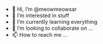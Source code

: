 - 👋 Hi, I’m @meowmeowsar
- 👀 I’m interested in stuff
- 🌱 I’m currently learning everything
- 💞️ I’m looking to collaborate on ...
- 📫 How to reach me ...

<!---
meowmeowsar/meowmeowsar is a ✨ special ✨ repository because its `README.md` (this file) appears on your GitHub profile.
You can click the Preview link to take a look at your changes.
--->
